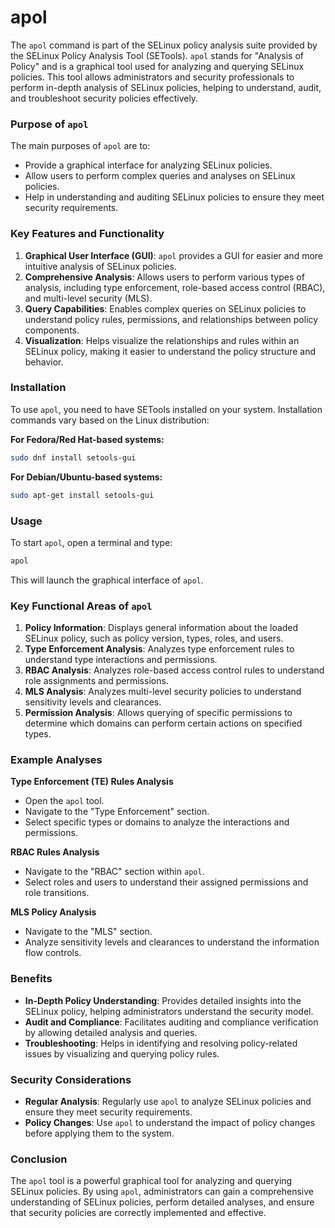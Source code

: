 # apol

The `apol` command is part of the SELinux policy analysis suite provided by the SELinux Policy Analysis Tool (SETools). `apol` stands for "Analysis of Policy" and is a graphical tool used for analyzing and querying SELinux policies. This tool allows administrators and security professionals to perform in-depth analysis of SELinux policies, helping to understand, audit, and troubleshoot security policies effectively.

### Purpose of `apol`

The main purposes of `apol` are to:
- Provide a graphical interface for analyzing SELinux policies.
- Allow users to perform complex queries and analyses on SELinux policies.
- Help in understanding and auditing SELinux policies to ensure they meet security requirements.

### Key Features and Functionality

1. **Graphical User Interface (GUI)**: `apol` provides a GUI for easier and more intuitive analysis of SELinux policies.
2. **Comprehensive Analysis**: Allows users to perform various types of analysis, including type enforcement, role-based access control (RBAC), and multi-level security (MLS).
3. **Query Capabilities**: Enables complex queries on SELinux policies to understand policy rules, permissions, and relationships between policy components.
4. **Visualization**: Helps visualize the relationships and rules within an SELinux policy, making it easier to understand the policy structure and behavior.

### Installation

To use `apol`, you need to have SETools installed on your system. Installation commands vary based on the Linux distribution:

**For Fedora/Red Hat-based systems:**
```bash
sudo dnf install setools-gui
```

**For Debian/Ubuntu-based systems:**
```bash
sudo apt-get install setools-gui
```

### Usage

To start `apol`, open a terminal and type:

```bash
apol
```

This will launch the graphical interface of `apol`.

### Key Functional Areas of `apol`

1. **Policy Information**: Displays general information about the loaded SELinux policy, such as policy version, types, roles, and users.
2. **Type Enforcement Analysis**: Analyzes type enforcement rules to understand type interactions and permissions.
3. **RBAC Analysis**: Analyzes role-based access control rules to understand role assignments and permissions.
4. **MLS Analysis**: Analyzes multi-level security policies to understand sensitivity levels and clearances.
5. **Permission Analysis**: Allows querying of specific permissions to determine which domains can perform certain actions on specified types.

### Example Analyses

**Type Enforcement (TE) Rules Analysis**
- Open the `apol` tool.
- Navigate to the "Type Enforcement" section.
- Select specific types or domains to analyze the interactions and permissions.

**RBAC Rules Analysis**
- Navigate to the "RBAC" section within `apol`.
- Select roles and users to understand their assigned permissions and role transitions.

**MLS Policy Analysis**
- Navigate to the "MLS" section.
- Analyze sensitivity levels and clearances to understand the information flow controls.

### Benefits

- **In-Depth Policy Understanding**: Provides detailed insights into the SELinux policy, helping administrators understand the security model.
- **Audit and Compliance**: Facilitates auditing and compliance verification by allowing detailed analysis and queries.
- **Troubleshooting**: Helps in identifying and resolving policy-related issues by visualizing and querying policy rules.

### Security Considerations

- **Regular Analysis**: Regularly use `apol` to analyze SELinux policies and ensure they meet security requirements.
- **Policy Changes**: Use `apol` to understand the impact of policy changes before applying them to the system.

### Conclusion

The `apol` tool is a powerful graphical tool for analyzing and querying SELinux policies. By using `apol`, administrators can gain a comprehensive understanding of SELinux policies, perform detailed analyses, and ensure that security policies are correctly implemented and effective.
